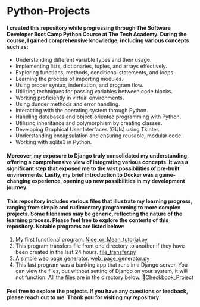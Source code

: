 # Python-Projects
#### I created this repository while progressing through The Software Developer Boot Camp Python Course at The Tech Academy. During the course, I gained comprehensive knowledge, including various concepts such as:<br>
- Understanding different variable types and their usage.
- Implementing lists, dictionaries, tuples, and arrays effectively.
- Exploring functions, methods, conditional statements, and loops.
- Learning the process of importing modules.
- Using proper syntax, indentation, and program flow.
- Utilizing techniques for passing variables between code blocks.
- Working proficiently in virtual environments.
- Using dunder methods and error handling.
- Interacting with the operating system through Python.
- Handling databases and object-oriented programming with Python.
- Utilizing inheritance and polymorphism by creating classes.
- Developing Graphical User Interfaces (GUIs) using Tkinter.
- Understanding encapsulation and ensuring reusable, modular code.
- Working with sqlite3 in Python.
#### Moreover, my exposure to Django truly consolidated my understanding, offering a comprehensive view of integrating various concepts. It was a significant step that exposed me to the vast possibilities of pre-built environments. Lastly, my brief introduction to Docker was a game-changing experience, opening up new possibilities in my development journey.<br>
#### This repository includes various files that illustrate my learning progress, ranging from simple and rudimentary programming to more complex projects. Some filenames may be generic, reflecting the nature of the learning process. Please feel free to explore the contents of this repository. Notable programs are listed below:
1. My first functional program. [Nice_or_Mean_tutorial.py](Nice_or_Mean_tutorial.py)
2. This program transfers file from one directory to another if they have been created in the last 24 hours. [file_transfer.py](file_transfer.py)
3. A simple web page generator. [web_page_generator.py](web_page_generator.py)
4. This last program was a banking app that runs in a Django server. You can view the files, but without setting
   of Django on your system, it will not function. All the files are in the directory below. 📁[Checkbook_Project](Checkbook_Project)
#### Feel free to explore the projects. If you have any questions or feedback, please reach out to me. Thank you for visiting my repository.

